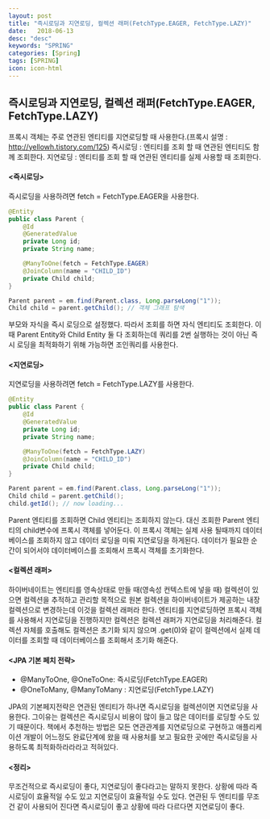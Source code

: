 ```yaml
---
layout: post
title: "즉시로딩과 지연로딩, 컬렉션 래퍼(FetchType.EAGER, FetchType.LAZY)"
date:   2018-06-13
desc: "desc"
keywords: "SPRING"
categories: [Spring]
tags: [SPRING]
icon: icon-html
---
```



## 즉시로딩과 지연로딩, 컬렉션 래퍼(FetchType.EAGER, FetchType.LAZY)


프록시 객체는 주로 연관된 엔티티를 지연로딩할 때 사용한다.(프록시 설명 : http://yellowh.tistory.com/125)
즉시로딩 : 엔티티를 조회 할 때 연관된 엔티티도 함께 조회한다.
지연로딩 : 엔티티를 조회 할 때 연관된 엔티티를 실제 사용할 때 조회한다.

#### <즉시로딩>
즉시로딩을 사용하려면 fetch = FetchType.EAGER을 사용한다.

```java
@Entity
public class Parent {
    @Id
    @GeneratedValue
    private Long id;
    private String name;

    @ManyToOne(fetch = FetchType.EAGER)
    @JoinColumn(name = "CHILD_ID")
    private Child child;
}

```

```java
Parent parent = em.find(Parent.class, Long.parseLong("1"));
Child child = parent.getChild(); // 객체 그래프 탐색

```

부모와 자식을 즉시 로딩으로 설정했다. 따라서 조회를 하면 자식 엔티티도 조회한다. 이때 Parent Entity와 Child Entity 둘 다 조회하는데 쿼리를 2번 실행하는 것이 아닌 즉시 로딩을 최적화하기 위해 가능하면 조인쿼리를 사용한다.


#### <지연로딩>

지연로딩을 사용하려면 fetch = FetchType.LAZY를 사용한다.


```java
@Entity
public class Parent {
    @Id
    @GeneratedValue
    private Long id;
    private String name;

    @ManyToOne(fetch = FetchType.LAZY)
    @JoinColumn(name = "CHILD_ID")
    private Child child;
}


```

```java
Parent parent = em.find(Parent.class, Long.parseLong("1"));
Child child = parent.getChild();
child.getId(); // now loading...


```


Parent 엔티티를 조회하면 Child 엔티티는 조회하지 않는다.
대신 조회한 Parent 엔티티의 child변수에 프록시 객체를 넣어둔다. 이 프록시 객체는 실제 사용 될때까지 데이터베이스를 조회하지 않고 데이터 로딩을 미뤄 지연로딩을 하게된다.
데이터가 필요한 순간이 되어서야 데이터베이스를 조회해서 프록시 객체를 초기화한다.

#### <컬렉션 래퍼>
하이버네이트는 엔티티를 영속상태로 만들 때(영속성 컨텍스트에 넣을 때) 컬렉션이 있으면 컬렉션을 추적하고 관리할 목적으로 원본 컬렉션을 하이버네이트가 제공하는 내장 컬렉션으로 변경하는데 이것을 컬렉션 래퍼라 한다.
엔티티를 지연로딩하면 프록시 객체를 사용해서 지연로딩을 진행하지만 컬렉션은 컬렉션 래퍼가 지연로딩을 처리해준다.
컬렉션 자체를 호출해도 컬렉션은 초기화 되지 않으며 .get(0)와 같이 컬렉션에서 실제 데이터를 조회할 때 데이터베이스를 조회해서 초기화 해준다.

#### <JPA 기본 페치 전략>
- @ManyToOne, @OneToOne: 즉시로딩(FetchType.EAGER)
- @OneToMany, @ManyToMany : 지연로딩(FetchType.LAZY)

JPA의 기본페지전략은 연관된 엔티티가 하나면 즉시로딩을 컬렉션이면 지연로딩을 사용한다. 그이유는 컬렉션은 즉시로딩시 비용이 많이 들고 많은 데이터를 로딩할 수도 있기 때문이다. 책에서 추천하는 방법은 모든 연관관계를 지연로딩으로 구현하고 애플리케이션 개발이 어느정도 완료단계에 왔을 때 사용처를 보고 필요한 곳에만 즉시로딩을 사용하도록 최적화하라라라고 적혀있다.

#### <정리>
무조건적으로 즉시로딩이 좋다, 지연로딩이 좋다라고는 말하지 못한다.
상황에 따라 즉시로딩이 효율적일 수도 있고 지연로딩이 효율적일 수도 있다.
연관된 두 엔티티를 무조건 같이 사용되어 진다면 즉시로딩이 좋고 상황에 따라 다르다면 지연로딩이 좋다.


